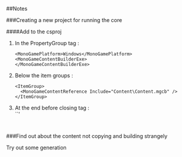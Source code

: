 ##Notes

###Creating a new project for running the core

####Add to the csproj
1. In the PropertyGroup tag :<br> 
    ```
    <MonoGamePlatform>Windows</MonoGamePlatform>
    <MonoGameContentBuilderExe>
    </MonoGameContentBuilderExe>
    ```
2. Below the item groups :<br> 
    ```
    <ItemGroup>
      <MonoGameContentReference Include="Content\Content.mgcb" />
    </ItemGroup>
    ```
3. At the end before closing tag :<br> 
    ``'
    <Import Project="$(MSBuildExtensionsPath)\MonoGame\v3.0\MonoGame.Content.Builder.targets" />
    ```


###Find out about the content not copying and building strangely 

Try out some generation